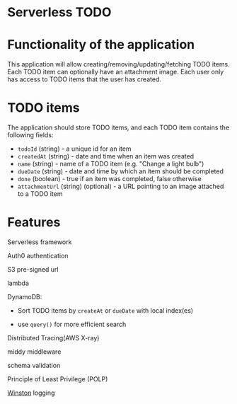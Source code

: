 # Serverless TODO

# Functionality of the application

This application will allow creating/removing/updating/fetching TODO items. Each TODO item can optionally have an attachment image. Each user only has access to TODO items that the user has created.

# TODO items

The application should store TODO items, and each TODO item contains the following fields:

* `todoId` (string) - a unique id for an item
* `createdAt` (string) - date and time when an item was created
* `name` (string) - name of a TODO item (e.g. "Change a light bulb")
* `dueDate` (string) - date and time by which an item should be completed
* `done` (boolean) - true if an item was completed, false otherwise
* `attachmentUrl` (string) (optional) - a URL pointing to an image attached to a TODO item


# Features

Serverless framework

Auth0 authentication

S3 pre-signed url

lambda

DynamoDB:

- Sort TODO items by `createAt` or `dueDate` with local index(es)

- use `query()` for more efficient search

Distributed Tracing(AWS X-ray)

middy middleware

schema validation

Principle of Least Privilege (POLP)

[Winston](https://github.com/winstonjs/winston) logging
